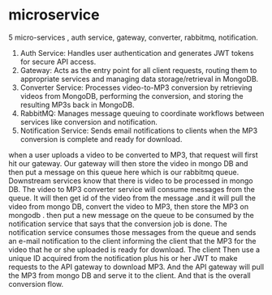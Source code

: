 # microservice
5 micro-services , auth service, gateway, converter, rabbitmq, notification.
1.	Auth Service: Handles user authentication and generates JWT tokens for secure API access.
2.	Gateway: Acts as the entry point for all client requests, routing them to appropriate services and managing data storage/retrieval in MongoDB.
3.	Converter Service: Processes video-to-MP3 conversion by retrieving videos from MongoDB, performing the conversion, and storing the resulting MP3s back in MongoDB.
4.	RabbitMQ: Manages message queuing to coordinate workflows between services like conversion and notification.
5.	Notification Service: Sends email notifications to clients when the MP3 conversion is complete and ready for download.

when a user uploads a video to be converted to MP3, that request will first hit our gateway. Our gateway will then store the video in mongo DB and then put a message on this queue here which is our rabbitmq queue. Downstream services know that there is video to be processed in mongo DB. The video to MP3 converter service will consume messages from the queue. It will then get id of the video from the message .and it will pull the video from mongo DB, convert the video to MP3, then store the MP3 on mongodb . then put a new message on the queue to be consumed by the notification service that says that the conversion job is done. The notification service consumes those messages from the queue and sends an e-mail notification to the client informing the client that the MP3 for the video that he or she uploaded is ready for download. The client Then use a unique ID acquired from the notification plus his or her JWT to make requests to the API gateway to download MP3. And the API gateway will pull the MP3 from mongo DB and serve it to the client. And that is the overall conversion flow. 

